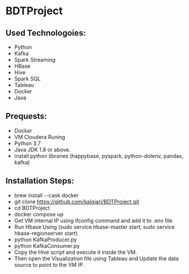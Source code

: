 # BDTProject

## Used Technologoies:
- Python
- Kafka
- Spark Streaming
- HBase
- Hive
- Spark SQL
- Tableau
- Docker
- Java


## Prequests:
- Docker 
- VM Cloudera Runing
- Python 3.7 
- Java JDK 1.8 or above.
- install python libraries (happybase, pyspark, python-dotenv, pandas, kafka)

## Installation Steps: 

- brew install --cask docker
- git clone https://github.com/kalqiari/BDTProject.git
- cd BDTProject
- docker compose up
- Get VM internal IP using ifconfig command and add it to .env file
- Run Hbase Using (sudo service hbase-master start, sudo service hbase-regionserver start)
- python KafkaProducer.py
- python KafkaConsumer.py
- Copy the Hive script and execute it inside the VM. 
- Then open the Visualization file using Tableau and Update the data source to point to the VM IP. 
